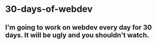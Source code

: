 # 30-days-of-webdev

## I'm going to work on webdev every day for 30 days. It will be ugly and you shouldn't watch.
